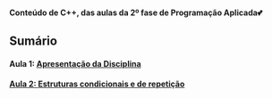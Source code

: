 <h4> Conteúdo de C++, das aulas da 2º fase de Programação Aplicada💕</h4>
<h2>Sumário</h2>
<h4>Aula 1: <a href="https://github.com/MaineCalabrezi13/ProgramacaoAplicada/tree/main/Aula%2005.08">Apresentação da Disciplina</h4>
<h4>Aula 2: <a href="https://github.com/MaineCalabrezi13/ProgramacaoAplicada/tree/main/Aula%2012.08">Estruturas condicionais e de repetição</h4>

